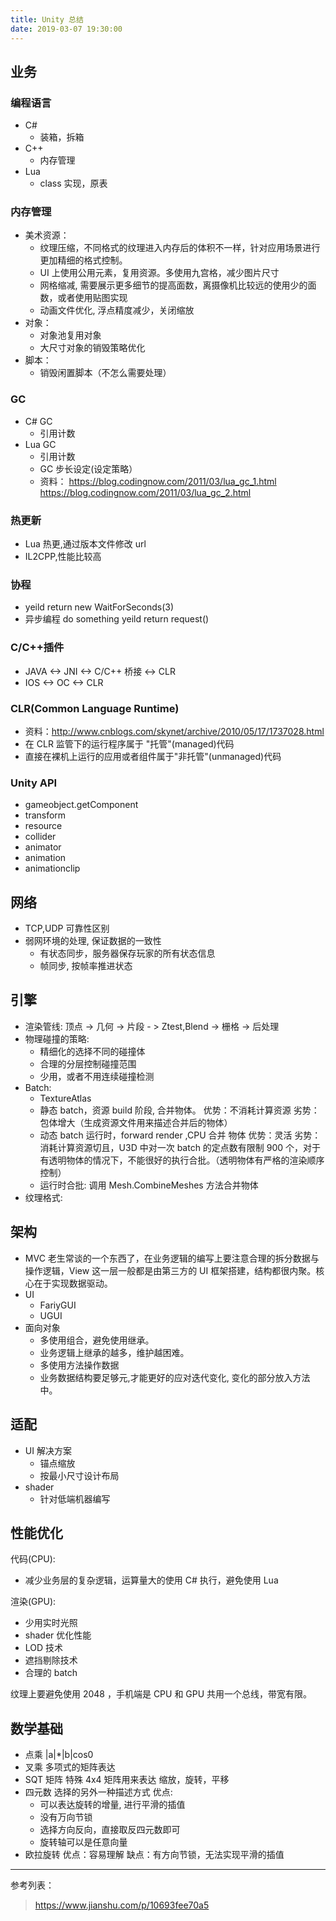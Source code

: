 ```yaml
---
title: Unity 总结
date: 2019-03-07 19:30:00
---
```


## 业务
### 编程语言
- C# 
    - 装箱，拆箱
- C++
    - 内存管理
- Lua 
    - class 实现，原表
 
### 内存管理
- 美术资源：
  - 纹理压缩，不同格式的纹理进入内存后的体积不一样，针对应用场景进行更加精细的格式控制。   
  - UI 上使用公用元素，复用资源。多使用九宫格，减少图片尺寸
  - 网格缩减, 需要展示更多细节的提高面数，离摄像机比较远的使用少的面数，或者使用贴图实现
  - 动画文件优化, 浮点精度减少，关闭缩放
- 对象：
    - 对象池复用对象
    - 大尺寸对象的销毁策略优化
- 脚本：
    - 销毁闲置脚本（不怎么需要处理）
     
### GC
- C# GC 
    - 引用计数
- Lua GC
    - 引用计数
    - GC 步长设定(设定策略）
    - 资料：
     https://blog.codingnow.com/2011/03/lua_gc_1.html 
     https://blog.codingnow.com/2011/03/lua_gc_2.html
### 热更新
- Lua 热更,通过版本文件修改 url
- IL2CPP,性能比较高
### 协程
- yeild return new WaitForSeconds(3)
- 异步编程
 do something
 yeild return request()
### C/C++插件
- JAVA <-> JNI <-> C/C++ 桥接 <-> CLR
- IOS <-> OC <-> CLR

### CLR(Common Language Runtime)
- 资料：http://www.cnblogs.com/skynet/archive/2010/05/17/1737028.html
- 在 CLR 监管下的运行程序属于 "托管"(managed)代码
- 直接在裸机上运行的应用或者组件属于"非托管"(unmanaged)代码
 
### Unity API
- gameobject.getComponent
- transform
- resource
- collider
- animator
- animation
- animationclip

## 网络
- TCP,UDP  可靠性区别
- 弱网环境的处理, 保证数据的一致性
    - 有状态同步，服务器保存玩家的所有状态信息
    - 帧同步, 按帧率推进状态

## 引擎

- 渲染管线:
 顶点 -> 几何 -> 片段 - > Ztest,Blend -> 栅格 -> 后处理
- 物理碰撞的策略:
    - 精细化的选择不同的碰撞体
    - 合理的分层控制碰撞范围
    - 少用，或者不用连续碰撞检测
- Batch:
    - TextureAtlas
    - 静态 batch，资源 build 阶段, 合并物体。 
    优势：不消耗计算资源
    劣势：包体增大（生成资源文件用来描述合并后的物体）
    - 动态 batch 运行时，forward render ,CPU 合并 物体
    优势：灵活
    劣势：消耗计算资源切且，U3D 中对一次 batch 的定点数有限制 900 个，对于有透明物体的情况下，不能很好的执行合批。（透明物体有严格的渲染顺序控制）
    - 运行时合批: 调用 Mesh.CombineMeshes 方法合并物体
- 纹理格式:

## 架构
- MVC
老生常谈的一个东西了，在业务逻辑的编写上要注意合理的拆分数据与操作逻辑，View 这一层一般都是由第三方的 UI 框架搭建，结构都很内聚。核心在于实现数据驱动。
- UI
    - FariyGUI
    - UGUI
- 面向对象
    - 多使用组合，避免使用继承。
    - 业务逻辑上继承的越多，维护越困难。
    - 多使用方法操作数据
    - 业务数据结构要足够元,才能更好的应对迭代变化, 变化的部分放入方法中。

## 适配
- UI 解决方案
    - 锚点缩放
    - 按最小尺寸设计布局
- shader
    -  针对低端机器编写

## 性能优化
代码(CPU): 

- 减少业务层的复杂逻辑，运算量大的使用 C# 执行，避免使用 Lua
 
渲染(GPU):

- 少用实时光照
- shader 优化性能
- LOD 技术
- 遮挡剔除技术
- 合理的 batch

纹理上要避免使用 2048 ，手机端是 CPU 和 GPU 共用一个总线，带宽有限。

## 数学基础
- 点乘 
|a|*|b|cos0
- 叉乘 
多项式的矩阵表达
- SQT 矩阵
特殊 4x4 矩阵用来表达 缩放，旋转，平移
- 四元数
选择的另外一种描述方式
优点:
    - 可以表达旋转的增量, 进行平滑的插值
    - 没有万向节锁
    - 选择方向反向，直接取反四元数即可
    - 旋转轴可以是任意向量
- 欧拉旋转
优点：容易理解
缺点：有方向节锁，无法实现平滑的插值

---
参考列表：
>https://www.jianshu.com/p/10693fee70a5
